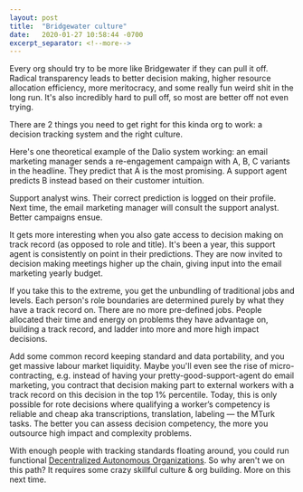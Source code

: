 ```yaml
---
layout: post
title:  "Bridgewater culture"
date:   2020-01-27 10:58:44 -0700
excerpt_separator: <!--more-->
---
```

Every org should try to be more like Bridgewater if they can pull it off.<!--more--> Radical transparency leads to better decision making, higher resource allocation efficiency, more meritocracy, and some really fun weird shit in the long run. It's also incredibly hard to pull off, so most are better off not even trying.

There are 2 things you need to get right for this kinda org to work: a decision tracking system and the right culture.

Here's one theoretical example of the Dalio system working: an email marketing manager sends a re-engagement campaign with A, B, C variants in the headline. They predict that A is the most promising. A support agent predicts B instead based on their customer intuition.

Support analyst wins. Their correct prediction is logged on their profile. Next time, the email marketing manager will consult the support analyst. Better campaigns ensue.

It gets more interesting when you also gate access to decision making on track record (as opposed to role and title). It's been a year, this support agent is consistently on point in their predictions. They are now invited to decision making meetings higher up the chain, giving input into the email marketing yearly budget.

If you take this to the extreme, you get the unbundling of traditional jobs and levels. Each person's role boundaries are determined purely by what they have a track record on. There are no more pre-defined jobs. People allocated their time and energy on problems they have advantage on, building a track record, and ladder into more and more high impact decisions.

Add some common record keeping standard and data portability, and you get massive labour market liquidity. Maybe you'll even see the rise of micro-contracting, e.g. instead of having your pretty-good-support-agent do email marketing, you contract that decision making part to external workers with a track record on this decision in the top 1% percentile. Today, this is only possible for rote decisions where qualifying a worker’s competency is reliable and cheap aka transcriptions, translation, labeling — the MTurk tasks. The better you can assess decision competency, the more you outsource high impact and complexity problems.

With enough people with tracking standards floating around, you could run functional [Decentralized Autonomous Organizations][DAO]. So why aren't we on this path? It requires some crazy skillful culture & org building. More on this next time.

[DAO]: https://wiki.p2pfoundation.net/Decentralized_Autonomous_Organization
